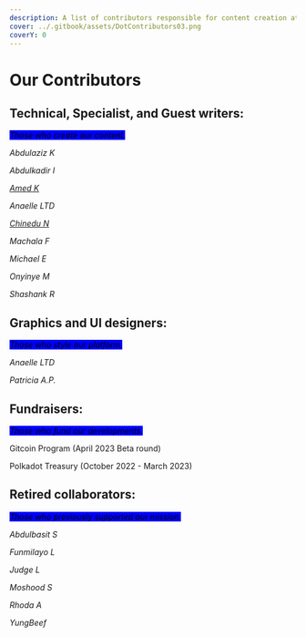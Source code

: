 ```yaml
---
description: A list of contributors responsible for content creation at Dot.alert().
cover: ../.gitbook/assets/DotContributors03.png
coverY: 0
---
```


# Our Contributors

## Technical, Specialist, and Guest writers:

_<mark style="background-color:blue;">Those who create our content.</mark>_

_Abdulaziz K_

_Abdulkadir I_

[_Amed K_](https://twitter.com/Abdulra49391530)

_Anaelle LTD_

[_Chinedu N_](https://twitter.com/iam\_combi16)

_Machala F_

_Michael E_

_Onyinye M_

_Shashank R_



## Graphics and UI designers:

_<mark style="background-color:blue;">Those who style our platform.</mark>_

_Anaelle LTD_

_Patricia A.P._



## **Fundraisers:**

_<mark style="background-color:blue;">Those who fund our developments.</mark>_

Gitcoin Program (April 2023 Beta round)

Polkadot Treasury (October 2022 - March 2023)



## Retired collaborators:

_<mark style="background-color:blue;">Those who previously supported our mission.</mark>_

_Abdulbasit S_

_Funmilayo L_

_Judge L_

_Moshood S_

_Rhoda A_

_YungBeef_

